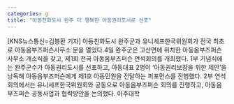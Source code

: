 ```yaml
---
categories: g
title: "아동친화도시 완주 더 행복한 아동권리도시로 선포"
---
```

[KNS뉴스통신=김봉환 기자] 아동친화도시 완주군과 유니세프한국위원회가 전국 최초로 아동옴부즈퍼슨사무소 문을 열었다.4일 완주군은 고산면에 위치한 아동옴부즈퍼슨사무소 개소식을 갖고, 제1회 전국 아동옴부즈퍼슨 연석회의를 개최했다. 1부 기념식에는 완주군수가 아동권리도시를 선포하고, 아동대표 2명이 ‘아동권리보장을 위한 제안’을 낭독해 아동옴부즈퍼슨에게 제1호 아동민원을 전달하는 퍼포먼스를 진행했다. 2부 연석회의에서는 유니세프한국위원회와 공동으로 아동옴부즈퍼슨 회의를 진행하고, 아동옴부즈퍼슨 공동사업과 협력방안을 논의했다. 아주대학